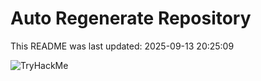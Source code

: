 # Auto Regenerate Repository

This README was last updated: 2025-09-13 20:25:09

 ![TryHackMe](https://tryhackme.com/badge/533634)